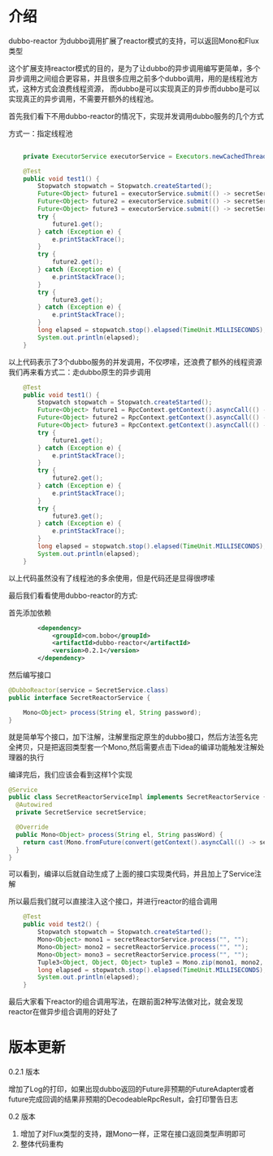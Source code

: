# 介绍
dubbo-reactor 为dubbo调用扩展了reactor模式的支持，可以返回Mono和Flux类型

这个扩展支持reactor模式的目的，是为了让dubbo的异步调用编写更简单，多个异步调用之间组合更容易，并且很多应用之前多个dubbo调用，用的是线程池方式，这种方式会浪费线程资源，
而dubbo是可以实现真正的异步而dubbo是可以实现真正的异步调用，不需要开额外的线程池。

首先我们看下不用dubbo-reactor的情况下，实现并发调用dubbo服务的几个方式

方式一：指定线程池
```java
    
    private ExecutorService executorService = Executors.newCachedThreadPool();

    @Test
    public void test1() {
        Stopwatch stopwatch = Stopwatch.createStarted();
        Future<Object> future1 = executorService.submit(() -> secretService.process("", ""));
        Future<Object> future2 = executorService.submit(() -> secretService.process("", ""));
        Future<Object> future3 = executorService.submit(() -> secretService.process("", ""));
        try {
            future1.get();
        } catch (Exception e) {
            e.printStackTrace();
        }
        try {
            future2.get();
        } catch (Exception e) {
            e.printStackTrace();
        }
        try {
            future3.get();
        } catch (Exception e) {
            e.printStackTrace();
        }
        long elapsed = stopwatch.stop().elapsed(TimeUnit.MILLISECONDS);
        System.out.println(elapsed);
    }
```
以上代码表示了3个dubbo服务的并发调用，不仅啰嗦，还浪费了额外的线程资源
我们再来看方式二：走dubbo原生的异步调用
```java
    @Test
    public void test1() {
        Stopwatch stopwatch = Stopwatch.createStarted();
        Future<Object> future1 = RpcContext.getContext().asyncCall(() -> secretService.process("", ""));
        Future<Object> future2 = RpcContext.getContext().asyncCall(() -> secretService.process("", ""));
        Future<Object> future3 = RpcContext.getContext().asyncCall(() -> secretService.process("", ""));
        try {
            future1.get();
        } catch (Exception e) {
            e.printStackTrace();
        }
        try {
            future2.get();
        } catch (Exception e) {
            e.printStackTrace();
        }
        try {
            future3.get();
        } catch (Exception e) {
            e.printStackTrace();
        }
        long elapsed = stopwatch.stop().elapsed(TimeUnit.MILLISECONDS);
        System.out.println(elapsed);
    }
```
以上代码虽然没有了线程池的多余使用，但是代码还是显得很啰嗦

最后我们看看使用dubbo-reactor的方式:

首先添加依赖
```xml
        <dependency>
            <groupId>com.bobo</groupId>
            <artifactId>dubbo-reactor</artifactId>
            <version>0.2.1</version>
        </dependency>
```
然后编写接口
```java
@DubboReactor(service = SecretService.class)
public interface SecretReactorService {

    Mono<Object> process(String el, String password);
}
```
就是简单写个接口，加下注解，注解里指定原生的dubbo接口，然后方法签名完全拷贝，只是把返回类型套一个Mono,然后需要点击下idea的编译功能触发注解处理器的执行

编译完后，我们应该会看到这样1个实现
```java
@Service
public class SecretReactorServiceImpl implements SecretReactorService {
  @Autowired
  private SecretService secretService;

  @Override
  public Mono<Object> process(String el, String passWord) {
    return cast(Mono.fromFuture(convert(getContext().asyncCall(() -> secretService.process(el,passWord)))));
  }
}
```
可以看到，编译以后就自动生成了上面的接口实现类代码，并且加上了Service注解

所以最后我们就可以直接注入这个接口，并进行reactor的组合调用
```java
    @Test
    public void test2() {
        Stopwatch stopwatch = Stopwatch.createStarted();
        Mono<Object> mono1 = secretReactorService.process("", "");
        Mono<Object> mono2 = secretReactorService.process("", "");
        Mono<Object> mono3 = secretReactorService.process("", "");
        Tuple3<Object, Object, Object> tuple3 = Mono.zip(mono1, mono2, mono3).block();
        long elapsed = stopwatch.stop().elapsed(TimeUnit.MILLISECONDS);
        System.out.println(elapsed);
    }
```
最后大家看下reactor的组合调用写法，在跟前面2种写法做对比，就会发现reactor在做异步组合调用的好处了

# 版本更新
0.2.1 版本

增加了Log的打印，如果出现dubbo返回的Future非预期的FutureAdapter或者future完成回调的结果非预期的DecodeableRpcResult，会打印警告日志

0.2 版本
1. 增加了对Flux类型的支持，跟Mono一样，正常在接口返回类型声明即可
2. 整体代码重构

